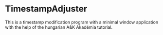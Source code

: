 # TimestampAdjuster

This is a timestamp modification program with a minimal window application with the help of the  hungarian A&K Akadémia tutorial.
